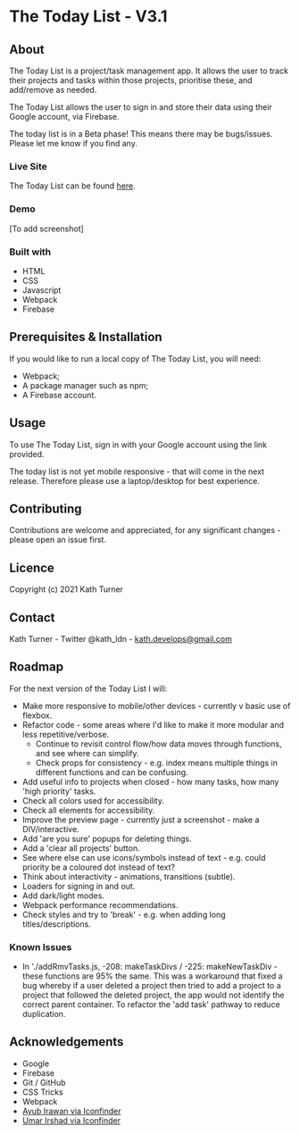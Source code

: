 # The Today List - V3.1

## About

The Today List is a project/task management app. It allows the user to track their projects and tasks within those projects, prioritise these, and add/remove as needed.

The Today List allows the user to sign in and store their data using their Google account, via Firebase.

The today list is in a Beta phase! This means there may be bugs/issues. Please let me know if you find any.

### Live Site

The Today List can be found [here](https://the-today-list.web.app/).

### Demo

[To add screenshot]

### Built with

* HTML
* CSS
* Javascript
* Webpack
* Firebase

## Prerequisites & Installation

If you would like to run a local copy of The Today List, you will need:
* Webpack;
* A package manager such as npm;
* A Firebase account.

## Usage

To use The Today List, sign in with your Google account using the link provided.

The today list is not yet mobile responsive - that will come in the next release. Therefore please use a laptop/desktop for best experience.

## Contributing

Contributions are welcome and appreciated, for any significant changes - please open an issue first.

## Licence

Copyright (c) 2021 Kath Turner

## Contact
Kath Turner - Twitter @kath_ldn - kath.develops@gmail.com

## Roadmap

For the next version of the Today List I will:
* Make more responsive to mobile/other devices - currently v basic use of flexbox.
* Refactor code - some areas where I'd like to make it more modular and less repetitive/verbose.
    * Continue to revisit control flow/how data moves through functions, and see where can simplify.
    * Check props for consistency - e.g. index means multiple things in different functions and can be confusing.
* Add useful info to projects when closed - how many tasks, how many 'high priority' tasks.
* Check all colors used for accessibility.
* Check all elements for accessibility.
* Improve the preview page - currently just a screenshot - make a DIV/interactive.
* Add 'are you sure' popups for deleting things.
* Add a 'clear all projects' button.
* See where else can use icons/symbols instead of text - e.g. could priority be a coloured dot instead of text?
* Think about interactivity - animations, transitions (subtle).
* Loaders for signing in and out.
* Add dark/light modes.
* Webpack performance recommendations.
* Check styles and try to 'break' -  e.g. when adding long titles/descriptions.

### Known Issues

* In './addRmvTasks.js, -208: makeTaskDivs / -225: makeNewTaskDiv - these functions are 95% the same. This was a workaround that fixed a bug whereby if a user deleted a project then tried to add a project to a project that followed the deleted project, the app would not identify the correct parent container. To refactor the 'add task' pathway to reduce duplication.

## Acknowledgements

* Google
* Firebase
* Git / GitHub
* CSS Tricks
* Webpack
* [Ayub Irawan via Iconfinder](https://www.iconfinder.com/Ayub_Irawan)
* [Umar Irshad via Iconfinder](https://www.iconfinder.com/Umar)
